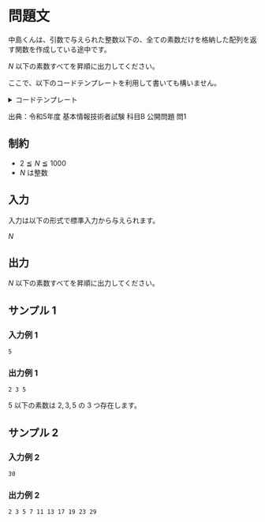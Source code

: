 # 問題文
中島くんは、引数で与えられた整数以下の、全ての素数だけを格納した配列を返す関数を作成している途中です。

$N$ 以下の素数すべてを昇順に出力してください。

ここで、以下のコードテンプレートを利用して書いても構いません。

<details>
<summary>コードテンプレート</summary>
<div>

コードテンプレートは以下の通りです。「空欄 a」と「空欄 b」を埋めてください。

```py
import math

def find_prime_numbers(max_num: int):
    pn_list = [] # 要素数 0 の配列
    for i in range(2, '''空欄 a''' + 1, 1):
        divide_flag = True

        # i の正の平方根の整数部分が 2 未満のときは、繰返し処理を実行しない
        for j in range(2, math.isqrt(i) + 1, 1): # α
            if '''空欄 b''':
                divide_flag = False
                break # α の行から始まる繰返し処理を終了する
        
        if divide_flag == True:
            pn_list.append(i)
    
    return pn_list

if __name__ == "__main__":
    N = int(input())
    print(*find_prime_numbers(N))
```

```java
import java.util.Scanner;
import java.util.List;
import java.util.ArrayList;

public class Main {
    public static List<Integer> findPrimeNumbers(int maxNum) {
        List<Integer> pnList = new ArrayList<Integer>(); // 要素数 0 の配列
        int i;
        int j;
        boolean divideFlag;

        for (i = 2; i <= /* 空欄 a */; i++) {
            divideFlag = true;

            /* i の正の平方根の整数部分が 2 未満のときは、繰返し処理を実行しない */
            for (j = 2; j <= (int)Math.sqrt(i); j++) { // α
                if (/* 空欄 b */) {
                    divideFlag = false;
                    break; // α の行から始まる繰返し処理を終了する
                }
            }
            if (divideFlag == true) {
                pnList.add(i);
            }
        }
        return pnList;
    }

    public static void main(String[] args) {
        Scanner sc = new Scanner(System.in);
        int N = sc.nextInt();

        List<Integer> pnList = findPrimeNumbers(N);

        for (int pn: pnList) {
            System.out.print(pn);
            System.out.print(" ");
        }
        System.out.println();
    }
}
```

```cpp
#include <bits/stdc++.h>
using namespace std;

vector<int> find_prime_numbers(int max_num) {
    vector<int> pn_list; // 要素数 0 の配列
    int i, j;
    bool divide_flag;

    for (i = 2; i <= /* 空欄 a */; i++) {
        divide_flag = true;

        /* i の正の平方根の整数部分が 2 未満のときは、繰返し処理を実行しない */
        for (j = 2; j < (int)sqrt(i); j++) { // α
            if (/* 空欄 b */) {
                divide_flag = false;
                break; // α の行から始まる繰返し処理を終了する
            }
        }
        if (divide_flag == true) {
            pn_list.push_back(i);
        }
    }
    return pn_list;
}

int main() {
    int N;
    cin >> N;
    
    vector<int> pn_list = find_prime_numbers(N);
    
    for (int pn: pnList) {
        cout << pn << " ";
    }
    cout << endl;
}
```

<div>
</details>

出典：令和5年度 基本情報技術者試験 科目B 公開問題 問1

## 制約
- $2 \leqq N \leqq 1000$
- $N$ は整数

## 入力
入力は以下の形式で標準入力から与えられます。

$N$

## 出力
$N$ 以下の素数すべてを昇順に出力してください。

## サンプル 1
### 入力例 1
```
5
```

### 出力例 1
```
2 3 5
```

$5$ 以下の素数は $2, 3, 5$ の $3$ つ存在します。

## サンプル 2
### 入力例 2
```
30
```

### 出力例 2
```
2 3 5 7 11 13 17 19 23 29
```
